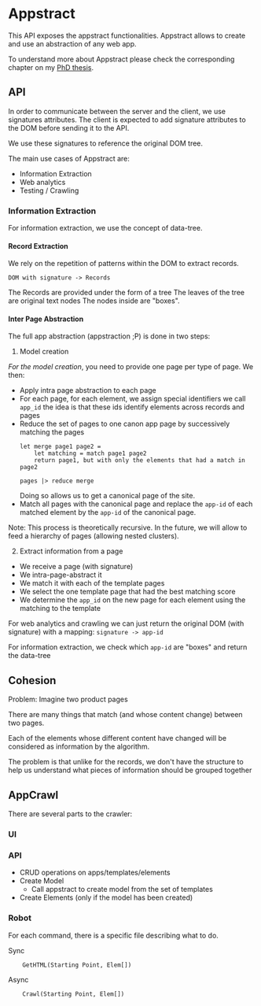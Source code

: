 ﻿# Appstract

This API exposes the appstract functionalities.
Appstract allows to create and use an abstraction of any web app.

To understand more about Appstract please check the corresponding chapter on my [PhD thesis](https://theses.hal.science/tel-03887742/).

## API

In order to communicate between the server and the client, we use signatures attributes.
The client is expected to add signature attributes to the DOM before sending it to the API.

We use these signatures to reference the original DOM tree.

The main use cases of Appstract are:
- Information Extraction
- Web analytics
- Testing / Crawling

### Information Extraction

For information extraction, we use the concept of data-tree.

#### Record Extraction

We rely on the repetition of patterns within the DOM to extract records.

```
DOM with signature -> Records 
```
The Records are provided under the form of a tree
The leaves of the tree are original text nodes
The nodes inside are "boxes".

#### Inter Page Abstraction

The full app abstraction (appstraction ;P) is done in two steps:
1) Model creation

*For the model creation*, you need to provide one page per type of page.
We then: 
- Apply intra page abstraction to each page
- For each page, for each element, we assign special identifiers we call `app_id` the idea is that these ids identify elements across records and pages
- Reduce the set of pages to one canon app page by successively matching the pages
    ```
    let merge page1 page2 =
        let matching = match page1 page2
        return page1, but with only the elements that had a match in page2

    pages |> reduce merge
    ```
    Doing so allows us to get a canonical page of the site.
- Match all pages with the canonical page and replace the `app-id` of each matched element by the `app-id` of the canonical page.

Note: 
This process is theoretically recursive.
In the future, we will allow to feed a hierarchy of pages (allowing nested clusters).

2) Extract information from a page 
- We receive a page (with signature)
- We intra-page-abstract it
- We match it with each of the template pages
- We select the one template page that had the best matching score
- We determine the `app_id` on the new page for each element using the matching to the template

For web analytics and crawling we can just return the original DOM (with signature) with a mapping: `signature -> app-id`

For information extraction, we check which `app-id` are "boxes" and return the data-tree




## Cohesion

Problem: 
Imagine two product pages

There are many things that match (and whose content change) between two pages.

Each of the elements whose different content have changed will be considered as information by the algorithm.

The problem is that unlike for the records, we don't have the structure to help us understand what pieces of information should be grouped together




## AppCrawl

There are several parts to the crawler:

### UI

### API
- CRUD operations on apps/templates/elements
- Create Model
  - Call appstract to create model from the set of templates
- Create Elements (only if the model has been created)

### Robot
For each command, there is a specific file describing what to do.

Sync
```
    GetHTML(Starting Point, Elem[])
```

Async

```
    Crawl(Starting Point, Elem[])
```



